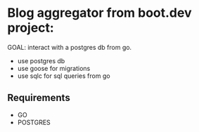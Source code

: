 # Blog aggregator from boot.dev project:

GOAL: interact with a postgres db from go.

- use postgres db
- use goose for migrations
- use sqlc for sql queries from go

## Requirements
- GO
- POSTGRES
